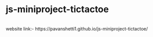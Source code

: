 # js-miniproject-tictactoe
<br>
website link:- https://pavanshetti1.github.io/js-miniproject-tictactoe/

